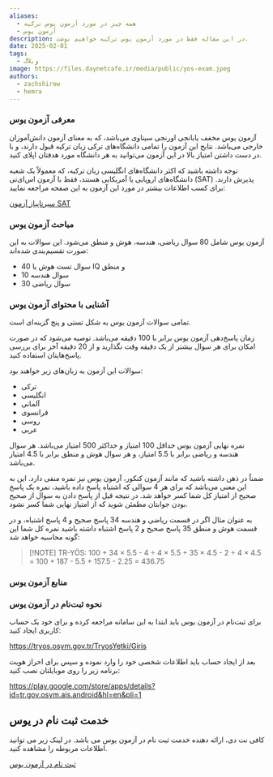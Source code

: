 ```yaml
---
aliases:
  - همه چیز در مورد آزمون یوس ترکیه
  - آزمون یوس
description: در این مقاله فقط در مورد آزمون یوس ترکیه خواهیم نوشت.
date: 2025-02-01
tags:
  - وبلاگ
image: https://files.daynetcafe.ir/media/public/yos-exam.jpeg
authors:
  - zachshirow
  - hemra
---
```



### معرفی آزمون یوس

آزمون یوس مخفف یابانجی اورنجی سیناوی می‌باشد، که به معنای آزمون دانش‌آموزان خارجی می‌‍باشد. نتایج این آزمون را تمامی دانشگاه‌های ترکی زبان ترکیه قبول دارند، و با در دست داشتن امتیاز بالا در این آزمون می‌توانید به هر دانشگاه مورد هدفتان اپلای کنید. 

توجه داشته باشید که اکثر دانشگاه‌های انگلیسی زبان ترکیه، که معمولاً یک شعبه دانشگاه‌های اروپایی یا آمریکایی هستند، فقط با آزمون اس‌ای‌تی (SAT) پذیرش دارند. برای کسب اطلاعات بیشتر در مورد این آزمون به این صفحه مراجعه نمایید:

[سیرتاپیاز آزمون SAT](sat-exam.md)

### مباحث آزمون یوس 

آزمون یوس شامل 80 سوال ریاضی، هندسه، هوش و منطق می‌شود. این سوالات به این صورت تقسیم‌بندی شده‌اند:

- 40 سوال تست هوش یا IQ و منطق
- 10 سوال هندسه
- 30 سوال ریاضی

### آشنایی با محتوای آزمون یوس

تمامی سوالات آزمون یوس به شکل تستی و پنج گزینه‌ای است. 

زمان پاسخ‌دهی آزمون یوس برابر با 100 دقیقه می‌باشد. توصیه می‌شود که در صورت امکان برای هر سوال بیشتر از یک دقیقه وقت نگذارید و از 20 دقیقه آخر برای بررسی پاسخ‌هایتان استفاده کنید.

سوالات این آزمون به زبان‌های زیر خواهند بود:
- ترکی
- انگلیسی
- آلمانی
- فرانسوی
- روسی
- عربی

نمره نهایی آزمون یوس حداقل 100 امتیاز و حداکثر 500 امتیاز می‌باشد. هر سوال هندسه و ریاضی برابر با 5.5 امتیاز، و هر سوال هوش و منطق برابر با 4.5 امتیاز می‌باشد.

ضمناً در ذهن داشته باشید که مانند آزمون کنکور، آزمون یوس نیز نمره منفی دارد. این به این معنی می‌باشد که برای هر 4 سوالی که اشتباه پاسخ داده باشید، نمره یک پاسخ صحیح از امتیاز کل شما کسر خواهد شد. در نتیجه قبل از پاسخ دادن به سوال از صحیح بودن جوابتان مطمئن شوید که از امتیاز نهایی شما کسر نشود.

به عنوان مثال اگر در قسمت ریاضی و هندسه 34 پاسخ صحیح و 4 پاسخ اشتباه، و در قسمت هوش و منطق 35 پاسخ صحیح و 2 پاسخ اشتباه داشته باشید نمره کل شما این گونه محاسبه خواهد شد:

> [!NOTE] TR-YÖS:
> 100 + 34 × 5.5 - 4 ÷ 4 × 5.5 + 35 × 4.5 - 2 ÷ 4 × 4.5 = 100 + 187 - 5.5 + 157.5 - 2.25 = 436.75


### منابع آزمون یوس






### نحوه ثبت‌نام در آزمون یوس

برای ثبت‌نام در آزمون یوس باید ابتدا به این سامانه مراجعه کرده و برای خود یک حساب کاربری ایجاد کنید:

https://tryos.osym.gov.tr/TryosYetki/Giris

بعد از ایجاد حساب باید اطلاعات شخصی خود را وارد نموده و سپس برای احراز هویت برنامه زیر را روی موبایلتان نصب کنید:

https://play.google.com/store/apps/details?id=tr.gov.osym.ais.android&hl=en&pli=1

## خدمت ثبت نام در یوس

کافی نت دی، ارائه دهنده خدمت ثبت نام در آزمون یوس می باشد. در لینک زیر می توانید اطلاعات مربوطه را مشاهده کنید.

[ثبت نام در آزمون یوس](../services/yos-signup.md)

<BlogCardLink id="" />
